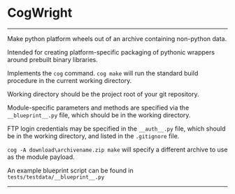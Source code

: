 # CogWright
 
--------------------------------------------------------------------------

Make python platform wheels out of an archive containing non-python data. 

Intended for creating platform-specific packaging of pythonic wrappers around prebuilt binary libraries.

Implements the `cog` command. `cog make` will run the standard build procedure in the current working directory. 

Working directory should be the project root of your git repository. 

Module-specific parameters and methods are specified via the `__blueprint__.py` file, which should be in the working directory. 

FTP login credentials may be specified in the `__auth__.py` file, which should be in the working directory, and listed in the `.gitignore` file.

`cog -A download\archivename.zip make` will specify a different archive to use as the module payload.

An example blueprint script can be found in `tests/testdata/__blueprint__.py`

--------------------------------------------------------------------------
